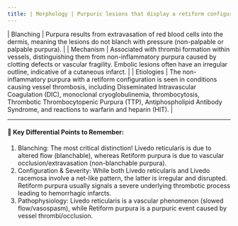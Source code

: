 ```yaml
---
title: | Morphology | Purpuric lesions that display a retiform configuration (net-like pattern). This morphology indicates thrombi formation within the vessels and subsequent cutaneous infarcts.                                                                                                                                                             |
---
```


| Blanching  | Purpura results from extravasation of red blood cells into the dermis, meaning the lesions do not blanch with pressure (non-palpable or palpable purpura).                                                                                                                                                                               |
| Mechanism  | Associated with thrombi formation within vessels, distinguishing them from non-inflammatory purpura caused by clotting defects or vascular fragility. Embolic lesions often have an irregular outline, indicative of a cutaneous infarct.                                                                                                |
| Etiologies | The non-inflammatory purpura with a retiform configuration is seen in conditions causing vessel thrombosis, including Disseminated Intravascular Coagulation (DIC), monoclonal cryoglobulinemia, thrombocytosis, Thrombotic Thrombocytopenic Purpura (TTP), Antiphospholipid Antibody Syndrome, and reactions to warfarin and heparin (HIT). |

***

#### 📝 Key Differential Points to Remember:

1.  Blanching: The most critical distinction! Livedo reticularis is due to altered flow (blanchable), whereas Retiform purpura is due to vascular occlusion/extravasation (non-blanchable purpura).
2.  Configuration & Severity: While both Livedo reticularis and Livedo racemosa involve a net-like pattern, the latter is irregular and disrupted. Retiform purpura usually signals a severe underlying thrombotic process leading to hemorrhagic infarcts.
3.  Pathophysiology: Livedo reticularis is a vascular phenomenon (slowed flow/vasospasm), while Retiform purpura is a purpuric event caused by vessel thrombi/occlusion.